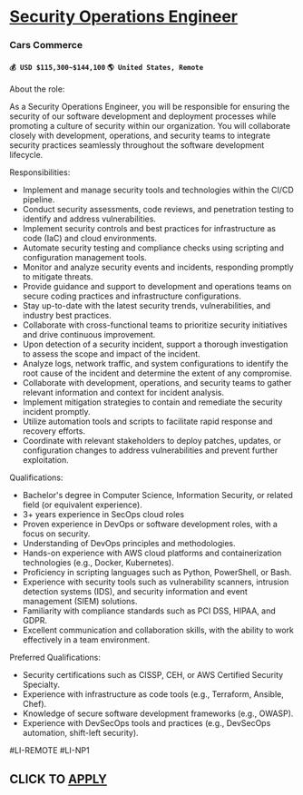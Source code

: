 # [Security Operations Engineer](https://www.remotewlb.com/apply/security-operations-engineer-111101)  
### Cars Commerce  
#### `💰 USD $115,300~$144,100` `🌎 United States, Remote`  

About the role:

As a Security Operations Engineer, you will be responsible for ensuring the security of our software development and deployment processes while promoting a culture of security within our organization. You will collaborate closely with development, operations, and security teams to integrate security practices seamlessly throughout the software development lifecycle.

Responsibilities:

  * Implement and manage security tools and technologies within the CI/CD pipeline.
  * Conduct security assessments, code reviews, and penetration testing to identify and address vulnerabilities.
  * Implement security controls and best practices for infrastructure as code (IaC) and cloud environments.
  * Automate security testing and compliance checks using scripting and configuration management tools.
  * Monitor and analyze security events and incidents, responding promptly to mitigate threats.
  * Provide guidance and support to development and operations teams on secure coding practices and infrastructure configurations.
  * Stay up-to-date with the latest security trends, vulnerabilities, and industry best practices.
  * Collaborate with cross-functional teams to prioritize security initiatives and drive continuous improvement.
  * Upon detection of a security incident, support a thorough investigation to assess the scope and impact of the incident.
  * Analyze logs, network traffic, and system configurations to identify the root cause of the incident and determine the extent of any compromise.
  * Collaborate with development, operations, and security teams to gather relevant information and context for incident analysis.
  * Implement mitigation strategies to contain and remediate the security incident promptly.
  * Utilize automation tools and scripts to facilitate rapid response and recovery efforts.
  * Coordinate with relevant stakeholders to deploy patches, updates, or configuration changes to address vulnerabilities and prevent further exploitation.

Qualifications:

  * Bachelor's degree in Computer Science, Information Security, or related field (or equivalent experience).
  * 3+ years experience in SecOps cloud roles
  * Proven experience in DevOps or software development roles, with a focus on security.
  * Understanding of DevOps principles and methodologies.
  * Hands-on experience with AWS cloud platforms and containerization technologies (e.g., Docker, Kubernetes).
  * Proficiency in scripting languages such as Python, PowerShell, or Bash.
  * Experience with security tools such as vulnerability scanners, intrusion detection systems (IDS), and security information and event management (SIEM) solutions.
  * Familiarity with compliance standards such as PCI DSS, HIPAA, and GDPR.
  * Excellent communication and collaboration skills, with the ability to work effectively in a team environment.

Preferred Qualifications:

  * Security certifications such as CISSP, CEH, or AWS Certified Security Specialty.
  * Experience with infrastructure as code tools (e.g., Terraform, Ansible, Chef).
  * Knowledge of secure software development frameworks (e.g., OWASP).
  * Experience with DevSecOps tools and practices (e.g., DevSecOps automation, shift-left security).

#LI-REMOTE #LI-NP1

  
## CLICK TO [APPLY](https://www.remotewlb.com/apply/security-operations-engineer-111101)

